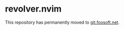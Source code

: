 # revolver.nvim

This repository has permanently moved to [git.foosoft.net](https://git.foosoft.net/alex/revolver.nvim).
